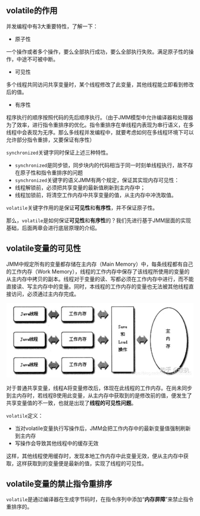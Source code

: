 ## volatile的作用

并发编程中有3大重要特性，了解一下：

- 原子性

一个操作或者多个操作，要么全部执行成功，要么全部执行失败。满足原子性的操作，中途不可被中断。

- 可见性

多个线程共同访问共享变量时，某个线程修改了此变量，其他线程能立即看到修改后的值。

- 有序性

程序执行的顺序按照代码的先后顺序执行。（由于JMM模型中允许编译器和处理器为了效率，进行指令重排序的优化。指令重排序在单线程内表现为串行语义，在多线程中会表现为无序。那么多线程并发编程中，就要考虑如何在多线程环境下可以允许部分指令重排，又要保证有序性）

`synchronized`关键字同时保证上述三种特性。

- `synchronized`是同步锁，同步块内的代码相当于同一时刻单线程执行，故不存在原子性和指令重排序的问题
- `synchronized`关键字的语义JMM有两个规定，保证其实现内存可见性：
- 线程解锁前，必须把共享变量的最新值刷新到主内存中；
- 线程加锁前，将清空工作内存中共享变量的值，从主内存中冲洗取值。

`volatile`关键字作用的是保证**可见性**和**有序性**，并不保证原子性。

那么，`volatile`是如何保证**可见性**和**有序性**的？我们先进行基于JMM层面的实现基础，后面两章会进行底层原理的介绍。

## volatile变量的可见性

JMM中规定所有的变量都存储在主内存（Main Memory）中，每条线程都有自己的工作内存（Work Memory），线程的工作内存中保存了该线程所使用的变量的从主内存中拷贝的副本。线程对于变量的读、写都必须在工作内存中进行，而不能直接读、写主内存中的变量。同时，本线程的工作内存的变量也无法被其他线程直接访问，必须通过主内存完成。

![img](2.volatile%E5%8E%9F%E7%90%86.assets/v2-cf02b047fcd7eab8fe4e5e0b59e2e3f0_720w.jpg)

对于普通共享变量，线程A将变量修改后，体现在此线程的工作内存。在尚未同步到主内存时，若线程B使用此变量，从主内存中获取到的是修改前的值，便发生了共享变量值的不一致，也就是出现了**线程的可见性问题**。

`volatile`定义：

- 当对volatile变量执行写操作后，JMM会把工作内存中的最新变量值强制刷新到主内存
- 写操作会导致其他线程中的缓存无效

这样，其他线程使用缓存时，发现本地工作内存中此变量无效，便从主内存中获取，这样获取到的变量便是最新的值，实现了线程的可见性。

## volatile变量的禁止指令重排序

`volatile`是通过编译器在生成字节码时，在指令序列中添加“**内存屏障**”来禁止指令重排序的。